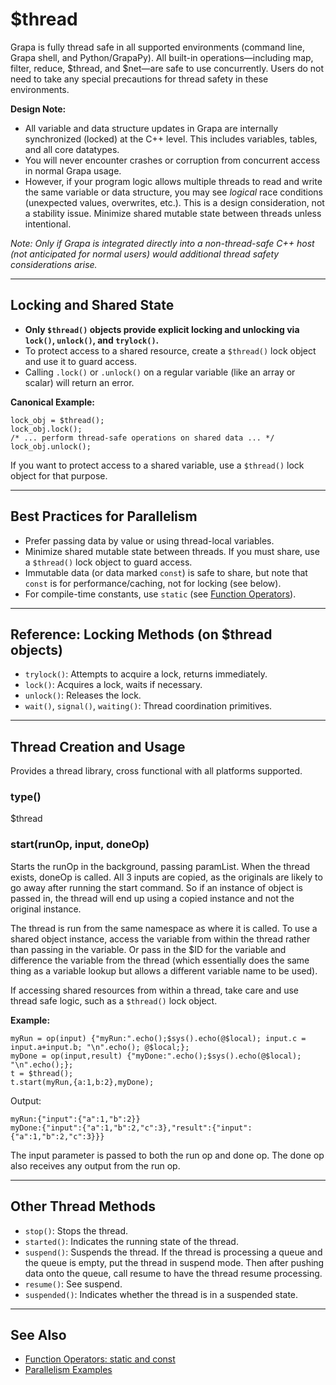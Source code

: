 # $thread

Grapa is fully thread safe in all supported environments (command line, Grapa shell, and Python/GrapaPy). All built-in operations—including map, filter, reduce, $thread, and $net—are safe to use concurrently. Users do not need to take any special precautions for thread safety in these environments.

**Design Note:**
- All variable and data structure updates in Grapa are internally synchronized (locked) at the C++ level. This includes variables, tables, and all core datatypes.
- You will never encounter crashes or corruption from concurrent access in normal Grapa usage.
- However, if your program logic allows multiple threads to read and write the same variable or data structure, you may see *logical* race conditions (unexpected values, overwrites, etc.). This is a design consideration, not a stability issue. Minimize shared mutable state between threads unless intentional.

*Note: Only if Grapa is integrated directly into a non-thread-safe C++ host (not anticipated for normal users) would additional thread safety considerations arise.*

---

## Locking and Shared State

- **Only `$thread()` objects provide explicit locking and unlocking via `lock()`, `unlock()`, and `trylock()`.**
- To protect access to a shared resource, create a `$thread()` lock object and use it to guard access.
- Calling `.lock()` or `.unlock()` on a regular variable (like an array or scalar) will return an error.

**Canonical Example:**
```grapa
lock_obj = $thread();
lock_obj.lock();
/* ... perform thread-safe operations on shared data ... */
lock_obj.unlock();
```

If you want to protect access to a shared variable, use a `$thread()` lock object for that purpose.

---

## Best Practices for Parallelism
- Prefer passing data by value or using thread-local variables.
- Minimize shared mutable state between threads. If you must share, use a `$thread()` lock object to guard access.
- Immutable data (or data marked `const`) is safe to share, but note that `const` is for performance/caching, not for locking (see below).
- For compile-time constants, use `static` (see [Function Operators](../operators/function.md)).

---

## Reference: Locking Methods (on $thread objects)
- `trylock()`: Attempts to acquire a lock, returns immediately.
- `lock()`: Acquires a lock, waits if necessary.
- `unlock()`: Releases the lock.
- `wait()`, `signal()`, `waiting()`: Thread coordination primitives.

---

## Thread Creation and Usage

Provides a thread library, cross functional with all platforms supported.

### type()
$thread

### start(runOp, input, doneOp)
Starts the runOp in the background, passing paramList. When the thread exists, doneOp is called. All 3 inputs are copied, as the originals are likely to go away after running the start command. So if an instance of object is passed in, the thread will end up using a copied instance and not the original instance.

The thread is run from the same namespace as where it is called. To use a shared object instance, access the variable from within the thread rather than passing in the variable. Or pass in the $ID for the variable and difference the variable from the thread (which essentially does the same thing as a variable lookup but allows a different variable name to be used). 

If accessing shared resources from within a thread, take care and use thread safe logic, such as a `$thread()` lock object.

**Example:**
```grapa
myRun = op(input) {"myRun:".echo();$sys().echo(@$local); input.c = input.a+input.b; "\n".echo(); @$local;};
myDone = op(input,result) {"myDone:".echo();$sys().echo(@$local); "\n".echo();};
t = $thread();
t.start(myRun,{a:1,b:2},myDone);
```

Output:
```
myRun:{"input":{"a":1,"b":2}}
myDone:{"input":{"a":1,"b":2,"c":3},"result":{"input":{"a":1,"b":2,"c":3}}}
```

The input parameter is passed to both the run op and done op. The done op also receives any output from the run op.

---

## Other Thread Methods

- `stop()`: Stops the thread.
- `started()`: Indicates the running state of the thread.
- `suspend()`: Suspends the thread. If the thread is processing a queue and the queue is empty, put the thread in suspend mode. Then after pushing data onto the queue, call resume to have the thread resume processing.
- `resume()`: See suspend.
- `suspended()`: Indicates whether the thread is in a suspended state.

---

## See Also
- [Function Operators: static and const](../operators/function.md)
- [Parallelism Examples](../use_cases/index.md)
